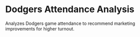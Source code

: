 # Dodgers Attendance Analysis

Analyzes Dodgers game attendance to recommend marketing improvements for higher turnout.
